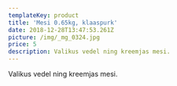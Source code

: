 ```yaml
---
templateKey: product
title: 'Mesi 0.65kg, klaaspurk'
date: 2018-12-28T13:47:53.261Z
picture: /img/_mg_0324.jpg
price: 5
description: Valikus vedel ning kreemjas mesi.
---
```

Valikus vedel ning kreemjas mesi.
